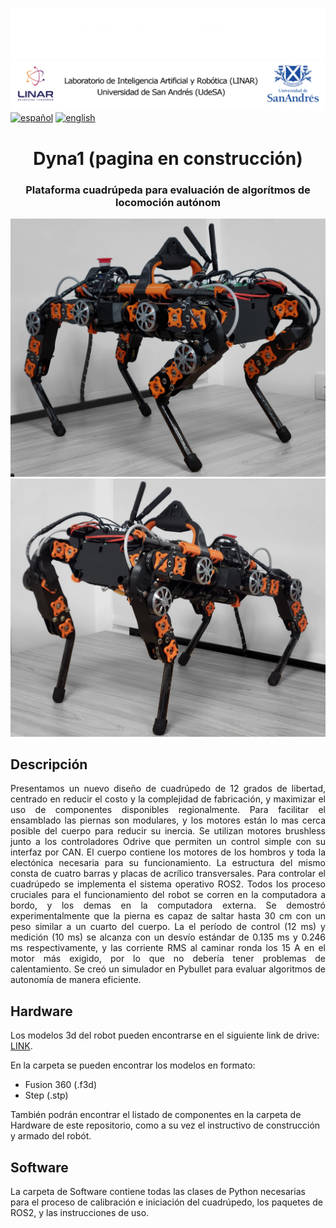 ![Linar](imagenes/linar-dark.png#gh-dark-mode-only)
![Linar](imagenes/linar-light.png#gh-light-mode-only)
[![español](https://img.shields.io/badge/idioma-español-blue.svg)](https://github.com/udesa-ai/dyna1-quadruped/blob/readme/README.md)
[![english](https://img.shields.io/badge/language-english-red)](https://github.com/udesa-ai/dyna1-quadruped/blob/readme/README.en.md)


<h1 align="center">Dyna1 (pagina en construcción)</h3>
<h3 align="center">Plataforma cuadrúpeda para evaluación de algorítmos de locomoción autónom</h3>

<p align="center">
  <a href="https://github.com#gh-light-mode-only">
    <img src="imagenes/stand.jpg" width="800">
  </a>
  <a href="https://github.com#gh-dark-mode-only">
    <img src="imagenes/look.jpg" width="800">
  </a>
</p>

## Descripción
<p align="justify"> Presentamos un nuevo diseño de cuadrúpedo de 12 grados de libertad, centrado en reducir el costo y la complejidad de fabricación, y maximizar el uso de componentes disponibles regionalmente. Para facilitar el ensamblado las piernas son modulares, y los motores están lo mas cerca posible del cuerpo para reducir su inercia. Se utilizan motores brushless junto a los controladores Odrive que permiten un control simple con su interfaz por CAN. El cuerpo contiene los motores de los hombros y toda la electónica necesaria para su funcionamiento. La estructura del mismo consta de cuatro barras y placas de acrílico transversales. Para controlar el cuadrúpedo se implementa el sistema operativo ROS2. Todos los proceso cruciales para el funcionamiento del robot se corren en la computadora a bordo, y los demas en la computadora externa. Se demostró experimentalmente que la pierna es capaz de saltar hasta 30 cm con un peso similar a un cuarto del cuerpo. La el período de control (12 ms) y medición (10 ms) se alcanza con un desvío estándar de 0.135 ms y 0.246 ms respectivamente, y las corriente RMS al caminar ronda los 15 A en el motor más exigido, por lo que no debería tener problemas de calentamiento. Se creó un simulador en Pybullet para evaluar algoritmos de autonomía de manera eficiente.  </p>

## Hardware

Los modelos 3d del robot pueden encontrarse en el siguiente link de drive: [LINK](https://drive.google.com/drive/folders/1FCLbqZc1CY9Qmqhhmpl-5FUQIIOlaMu-?usp=sharing).

En la carpeta se pueden encontrar los modelos en formato:
- Fusion 360 (.f3d)
- Step (.stp)

También podrán encontrar el listado de componentes en la carpeta de Hardware de este repositorio, como a su vez el instructivo de construcción y armado del robót.

## Software

La carpeta de Software contiene todas las clases de Python necesarias para el proceso de calibración e iniciación del cuadrúpedo, los paquetes de ROS2, y las instrucciones de uso.
